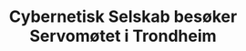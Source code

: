 ---
title: Cybernetisk Selskab besøker Servomøtet i Trondheim
short: CYB besøker Servomøtet
tags: cyb, minor
year: 1987
sources:
  - https://github.com/cybernetisk/cyb50-hefte CYB50 Jubileumsbok
view: none
---